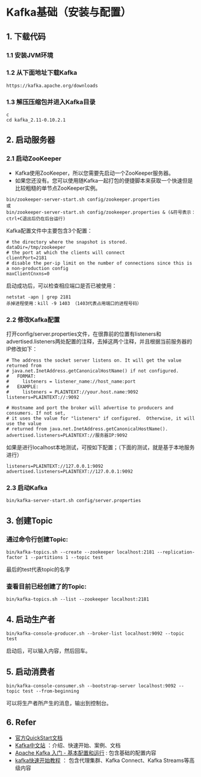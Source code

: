 # Kafka基础（安装与配置）
## 1. 下载代码
### 1.1 安装JVM环境
### 1.2 从下面地址下载Kafka
```
https://kafka.apache.org/downloads
```
### 1.3 解压压缩包并进入Kafka目录
```
c
cd kafka_2.11-0.10.2.1
```
## 2. 启动服务器
### 2.1 启动ZooKeeper
- Kafka使用ZooKeeper，所以您需要先启动一个ZooKeeper服务器。
- 如果您还没有。您可以使用随Kafka一起打包的便捷脚本来获取一个快速但是比较粗糙的单节点ZooKeeper实例。

```
bin/zookeeper-server-start.sh config/zookeeper.properties
或
bin/zookeeper-server-start.sh config/zookeeper.properties & (&符号表示：ctrl+C退出后仍在后台运行)
```

Kafka配置文件中主要包含3个配置：

```
# the directory where the snapshot is stored.
dataDir=/tmp/zookeeper
# the port at which the clients will connect
clientPort=2181
# disable the per-ip limit on the number of connections since this is a non-production config
maxClientCnxns=0
```

启动成功后，可以检查相应端口是否已被使用：

```
netstat -apn | grep 2181 
杀掉进程使用：kill -9 1403 （1403代表占用端口的进程号码）
```

### 2.2 修改Kafka配置
打开config/server.properties文件，在很靠前的位置有listeners和 advertised.listeners两处配置的注释，去掉这两个注释，并且根据当前服务器的IP修改如下：

```
# The address the socket server listens on. It will get the value returned from 
# java.net.InetAddress.getCanonicalHostName() if not configured.
#   FORMAT:
#     listeners = listener_name://host_name:port
#   EXAMPLE:
#     listeners = PLAINTEXT://your.host.name:9092
listeners=PLAINTEXT://:9092

# Hostname and port the broker will advertise to producers and consumers. If not set, 
# it uses the value for "listeners" if configured.  Otherwise, it will use the value
# returned from java.net.InetAddress.getCanonicalHostName().
advertised.listeners=PLAINTEXT://服务器IP:9092
```
如果是进行localhost本地测试，可按如下配置；（下面的测试，就是基于本地服务进行）
```
listeners=PLAINTEXT://127.0.0.1:9092
advertised.listeners=PLAINTEXT://127.0.0.1:9092
```

### 2.3 启动Kafka
```
bin/kafka-server-start.sh config/server.properties
```
## 3. 创建Topic
### 通过命令行创建Topic:
```
bin/kafka-topics.sh --create --zookeeper localhost:2181 --replication-factor 1 --partitions 1 --topic test
```
最后的test代表topic的名字
### 查看目前已经创建了的Topic:
```
bin/kafka-topics.sh --list --zookeeper localhost:2181
```
## 4. 启动生产者
```
bin/kafka-console-producer.sh --broker-list localhost:9092 --topic test
```
启动后，可以输入内容，然后回车。
## 5. 启动消费者
```
bin/kafka-console-consumer.sh --bootstrap-server localhost:9092 --topic test --from-beginning
```
可以将生产者所产生的消息，输出到控制台。
## 6. Refer 
- [官方QuickStart文档](https://kafka.apache.org/quickstart)
- [Kafka中文站](http://kafka.apachecn.org) ：介绍、快速开始、案例、文档
- [Apache Kafka 入门 - 基本配置和运行](https://blog.csdn.net/isea533/article/details/73611035) : 包含基础的配置内容
- [kafka快速开始教程](https://www.jianshu.com/p/efc8b9dbd3bd) ： 包含代理集群、Kafka Connect、Kafka Streams等高级内容
